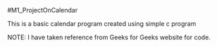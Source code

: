 #M1_ProjectOnCalendar

This is a basic calendar program created using simple c program

NOTE: I have taken reference from Geeks for Geeks website for code.
